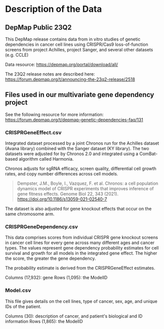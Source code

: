 # Description of the Data

## DepMap Public 23Q2

This DepMap release contains data from in vitro studies of genetic dependencies in cancer cell lines using CRISPR/Cas9 loss-of-function screens from project Achilles, project Sanger, and several other datasets (e.g. CCLE)

Data resource:
https://depmap.org/portal/download/all/

The 23Q2 release notes are described here: https://forum.depmap.org/t/announcing-the-23q2-release/2518

## Files used in our multivariate gene dependency project

See the following resource for more information: https://forum.depmap.org/t/depmap-genetic-dependencies-faq/131

### CRISPRGeneEffect.csv

Integrated dataset processed by a joint Chronos run for the Achilles dataset (Avana library) combined with the Sanger dataset (KY library).
The two datasets were adjusted for by Chronos 2.0 and integrated using a ComBat-based algorithm called Harmonia.

Chronos adjusts for sgRNA efficacy, screen quality, differential cell growth rates, and copy number differences across cell models.

> Dempster, J.M., Boyle, I., Vazquez, F. et al. Chronos: a cell population dynamics model of CRISPR experiments that improves inference of gene fitness effects. Genome Biol 22, 343 (2021). https://doi.org/10.1186/s13059-021-02540-7

The dataset is also adjusted for gene knockout effects that occur on the same chromosome arm.

### CRISPRGeneDependency.csv

This data comprises scores from individual CRISPR gene knockout screens in cancer cell lines for every gene across many different ages and cancer types.
The values represent gene dependency probability estimates for cell survival and growth for all models in the integrated gene effect.
The higher the score, the greater the gene dependency. 

The probability estimate is derived from the CRISPRGeneEffect estimates.

Columns (17,932): gene
Rows (1,095): the ModelID

### Model.csv

This file gives details on the cell lines, type of cancer, sex, age, and unique IDs of the patient.

Columns (30): description of cancer, and patient's biological and ID information
Rows (1,865): the ModelID
